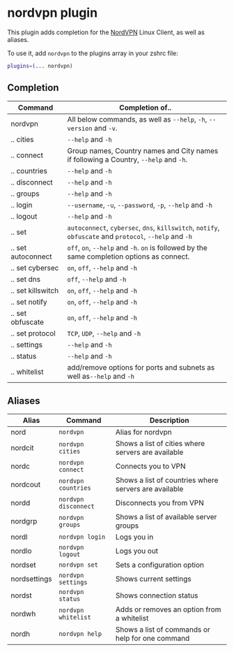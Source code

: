 # nordvpn plugin

This plugin adds completion for the [NordVPN](https://nordvpn.com/download/linux) Linux Client,
as well as aliases.

To use it, add `nordvpn` to the plugins array in your zshrc file:

```zsh
plugins=(... nordvpn)
```


## Completion

 | Command            | Completion of..                                                                                         |
 | ------------------ | ------------------------------------------------------------------------------------------------------- |
 | nordvpn            | All below commands, as well as `--help`, `-h`, `--version` and `-v`.                                    |
 | .. cities          | `--help` and `-h`                                                                                       |
 | .. connect         | Group names, Country names and City names if following a Country, `--help` and `-h`.                    |
 | .. countries       | `--help` and `-h`                                                                                       |
 | .. disconnect      | `--help` and `-h`                                                                                       |
 | .. groups          | `--help` and `-h`                                                                                       |
 | .. login           | `--username`, `-u`, `--password`, `-p`, `--help` and `-h`                                               |
 | .. logout          | `--help` and `-h`                                                                                       |
 | .. set             | `autoconnect`, `cybersec`, `dns`, `killswitch`, `notify`, `obfuscate` and `protocol`, `--help` and `-h` |
 | .. set autoconnect | `off`, `on`, `--help` and `-h`. `on` is followed by the same completion options as connect.             |
 | .. set cybersec    | `on`, `off`, `--help` and `-h`                                                                          |
 | .. set dns         | `off`, `--help` and `-h`                                                                                |
 | .. set killswitch  | `on`, `off`, `--help` and `-h`                                                                          |
 | .. set notify      | `on`, `off`, `--help` and `-h`                                                                          |
 | .. set obfuscate   | `on`, `off`, `--help` and `-h`                                                                          |
 | .. set protocol    | `TCP`, `UDP`, `--help` and `-h`                                                                         |
 | .. settings        | `--help` and `-h`                                                                                       |
 | .. status          | `--help` and `-h`                                                                                       |
 | .. whitelist       | add/remove options for ports and subnets as well as`--help` and `-h`                                    |
 
 ## Aliases

 | Alias        | Command              | Description                                           |
 | ------------ | -------------------- | ----------------------------------------------------- |
 | nord         | `nordvpn`            | Alias for nordvpn                                     |
 | nordcit      | `nordvpn cities`     | Shows a list of cities where servers are available    |
 | nordc        | `nordvpn connect`    | Connects you to VPN                                   |
 | nordcout     | `nordvpn countries`  | Shows a list of countries where servers are available |
 | nordd        | `nordvpn disconnect` | Disconnects you from VPN                              |
 | nordgrp      | `nordvpn groups`     | Shows a list of available server groups               |
 | nordl        | `nordvpn login`      | Logs you in                                           |
 | nordlo       | `nordvpn logout`     | Logs you out                                          |
 | nordset      | `nordvpn set`        | Sets a configuration option                           |
 | nordsettings | `nordvpn settings`   | Shows current settings                                |
 | nordst       | `nordvpn status`     | Shows connection status                               |
 | nordwh       | `nordvpn whitelist`  | Adds or removes an option from a whitelist            |
 | nordh        | `nordvpn help`       | Shows a list of commands or help for one command      |
